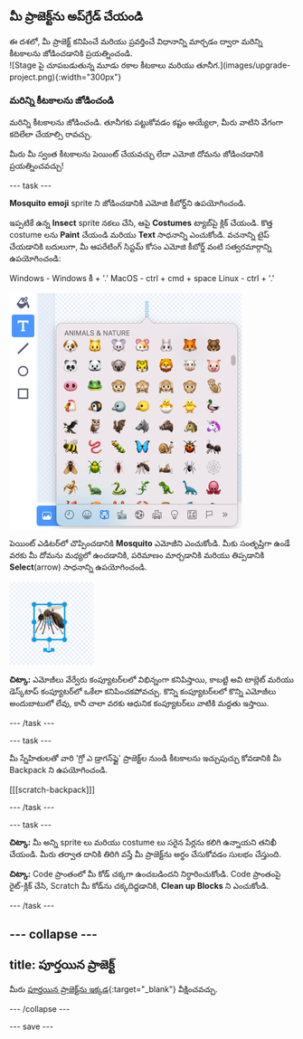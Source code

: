 ## మీ ప్రాజెక్ట్‌ను అప్‌గ్రేడ్ చేయండి

<div style="display: flex; flex-wrap: wrap">
<div style="flex-basis: 200px; flex-grow: 1; margin-right: 15px;">
ఈ దశలో, మీ ప్రాజెక్ట్ కనిపించే మరియు ప్రవర్తించే విధానాన్ని మార్చడం ద్వారా మరిన్ని కీటకాలను జోడించడానికి ప్రయత్నించండి.
</div>
<div>
![Stage పై చూపబడుతున్న మూడు రకాల కీటకాలు మరియు తూనీగ.](images/upgrade-project.png){:width="300px"}
</div>
</div>

### మరిన్ని కీటకాలను జోడించండి

మరిన్ని కీటకాలను జోడించండి. తూనీగకు పట్టుకోవడం కష్టం అయ్యేలా, మీరు వాటిని వేగంగా కదిలేలా చేయాల్సి రావచ్చు.

మీరు మీ స్వంత కీటకాలను పెయింట్ చేయవచ్చు లేదా ఎమోజి దోమను జోడించడానికి ప్రయత్నించవచ్చు!

--- task ---

**Mosquito emoji** sprite ని జోడించడానికి ఎమోజి కీబోర్డ్‌ని ఉపయోగించండి.

ఇప్పటికే ఉన్న **Insect** sprite నకలు చేసి, ఆపై **Costumes** ట్యాబ్‌పై క్లిక్ చేయండి. కొత్త costume లను **Paint** చేయండి మరియు **Text** సాధనాన్ని ఎంచుకోండి. వచనాన్ని టైప్ చేయడానికి బదులుగా, మీ ఆపరేటింగ్ సిస్టమ్ కోసం ఎమోజి కీబోర్డ్ వంటి సత్వరమార్గాన్ని ఉపయోగించండి:

Windows - Windows కీ + '.' MacOS - ctrl + cmd + space Linux - ctrl + '.'

!['animals and nature' వర్గంతో పాప్అప్ ఎమోజి కీబోర్డ్ ఎంచుకోబడింది.](images/emoji-keyboard.png)

పెయింట్ ఎడిటర్‌లో చొప్పించడానికి **Mosquito** ఎమోజీని ఎంచుకోండి. మీకు సంతృప్తిగా ఉండే వరకు మీ దోమను మధ్యలో ఉంచడానికి, పరిమాణం మార్చడానికి మరియు తిప్పడానికి **Select**(arrow) సాధనాన్ని ఉపయోగించండి.

![పెయింట్ ఎడిటర్‌లో mosquito ఎమోజి.](images/emoji-mosquito.png)

**చిట్కా:** ఎమోజీలు వేర్వేరు కంప్యూటర్‌లలో విభిన్నంగా కనిపిస్తాయి, కాబట్టి అవి టాబ్లెట్ మరియు డెస్క్‌టాప్ కంప్యూటర్‌లో ఒకేలా కనిపించకపోవచ్చు. కొన్ని కంప్యూటర్‌లలో కొన్ని ఎమోజీలు అందుబాటులో లేవు, కానీ చాలా వరకు ఆధునిక కంప్యూటర్‌లు వాటికి మద్దతు ఇస్తాయి.

--- /task ---

--- task ---

మీ స్నేహితులతో వారి 'గ్రో ఎ డ్రాగన్‌ఫ్లై' ప్రాజెక్ట్‌ల నుండి కీటకాలను ఇచ్చుపుచ్చు కోవడానికి మీ Backpack ని ఉపయోగించండి.

[[[scratch-backpack]]]

--- /task ---

--- task ---

**చిట్కా:** మీ అన్ని sprite లు మరియు costume లు సరైన పేర్లను కలిగి ఉన్నాయని తనిఖీ చేయండి. మీరు తర్వాత దానికి తిరిగి వస్తే మీ ప్రాజెక్ట్‌ను అర్థం చేసుకోవడం సులభం చేస్తుంది.

**చిట్కా:** Code ప్రాంతంలో మీ కోడ్ చక్కగా ఉంచబడిందని నిర్ధారించుకోండి. Code ప్రాంతంపై రైట్-క్లిక్ చేసి, Scratch మీ కోడ్‌ను చక్కదిద్దడానికి, **Clean up Blocks** ని ఎంచుకోండి.

--- /task ---

--- collapse ---
---
title: పూర్తయిన ప్రాజెక్ట్
---

మీరు [పూర్తయిన ప్రాజెక్ట్‌ను ఇక్కడ](https://scratch.mit.edu/projects/660054403/){:target="_blank"} వీక్షించవచ్చు.

--- /collapse ---

--- save ---
